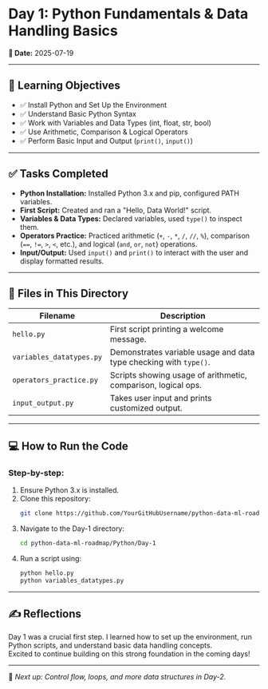 # Day 1: Python Fundamentals & Data Handling Basics

**📅 Date:** 2025-07-19

---

## 🎯 Learning Objectives
- ✅ Install Python and Set Up the Environment
- ✅ Understand Basic Python Syntax
- ✅ Work with Variables and Data Types (int, float, str, bool)
- ✅ Use Arithmetic, Comparison & Logical Operators
- ✅ Perform Basic Input and Output (`print()`, `input()`)

---

## ✅ Tasks Completed
- **Python Installation:** Installed Python 3.x and pip, configured PATH variables.
- **First Script:** Created and ran a "Hello, Data World!" script.
- **Variables & Data Types:** Declared variables, used `type()` to inspect them.
- **Operators Practice:** Practiced arithmetic (`+`, `-`, `*`, `/`, `//`, `%`), comparison (`==`, `!=`, `>`, `<`, etc.), and logical (`and`, `or`, `not`) operations.
- **Input/Output:** Used `input()` and `print()` to interact with the user and display formatted results.

---

## 📁 Files in This Directory

| Filename                  | Description                                                       |
|---------------------------|-------------------------------------------------------------------|
| `hello.py`                | First script printing a welcome message.                          |
| `variables_datatypes.py`  | Demonstrates variable usage and data type checking with `type()`. |
| `operators_practice.py`   | Scripts showing usage of arithmetic, comparison, logical ops.     |
| `input_output.py`         | Takes user input and prints customized output.                    |

---

## 💻 How to Run the Code

### Step-by-step:
1. Ensure Python 3.x is installed.
2. Clone this repository:
    ```bash
    git clone https://github.com/YourGitHubUsername/python-data-ml-roadmap.git
    ```
3. Navigate to the Day-1 directory:
    ```bash
    cd python-data-ml-roadmap/Python/Day-1
    ```
4. Run a script using:
    ```bash
    python hello.py
    python variables_datatypes.py
    ```

---

## ✍️ Reflections

Day 1 was a crucial first step. I learned how to set up the environment, run Python scripts, and understand basic data handling concepts.  
Excited to continue building on this strong foundation in the coming days!

---

📌 _Next up: Control flow, loops, and more data structures in Day-2._
